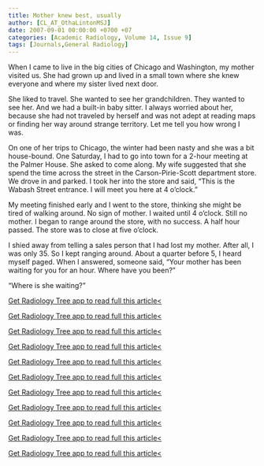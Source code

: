 ```yaml
---
title: Mother knew best, usually
author: [CL_AT_OthaLintonMSJ]
date: 2007-09-01 00:00:00 +0700 +07
categories: [Academic Radiology, Volume 14, Issue 9]
tags: [Journals,General Radiology]
---
```

When I came to live in the big cities of Chicago and Washington, my mother visited us. She had grown up and lived in a small town where she knew everyone and where my sister lived next door.

She liked to travel. She wanted to see her grandchildren. They wanted to see her. And we had a built-in baby sitter. I always worried about her, because she had not traveled by herself and was not adept at reading maps or finding her way around strange territory. Let me tell you how wrong I was.

On one of her trips to Chicago, the winter had been nasty and she was a bit house-bound. One Saturday, I had to go into town for a 2-hour meeting at the Palmer House. She asked to come along. My wife suggested that she spend the time across the street in the Carson-Pirie-Scott department store. We drove in and parked. I took her into the store and said, “This is the Wabash Street entrance. I will meet you here at 4 o’clock.”

My meeting finished early and I went to the store, thinking she might be tired of walking around. No sign of mother. I waited until 4 o’clock. Still no mother. I began to range around the store, with no success. A half hour passed. The store was to close at five o’clock.

I shied away from telling a sales person that I had lost my mother. After all, I was only 35. So I kept ranging around. About a quarter before 5, I heard myself paged. When I answered, someone said, “Your mother has been waiting for you for an hour. Where have you been?”

“Where is she waiting?”

[Get Radiology Tree app to read full this article<](https://clinicalpub.com/app)

[Get Radiology Tree app to read full this article<](https://clinicalpub.com/app)

[Get Radiology Tree app to read full this article<](https://clinicalpub.com/app)

[Get Radiology Tree app to read full this article<](https://clinicalpub.com/app)

[Get Radiology Tree app to read full this article<](https://clinicalpub.com/app)

[Get Radiology Tree app to read full this article<](https://clinicalpub.com/app)

[Get Radiology Tree app to read full this article<](https://clinicalpub.com/app)

[Get Radiology Tree app to read full this article<](https://clinicalpub.com/app)

[Get Radiology Tree app to read full this article<](https://clinicalpub.com/app)

[Get Radiology Tree app to read full this article<](https://clinicalpub.com/app)

[Get Radiology Tree app to read full this article<](https://clinicalpub.com/app)